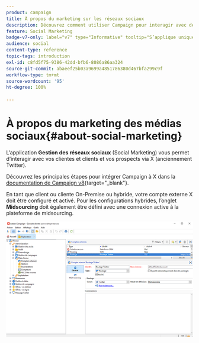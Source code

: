 ```yaml
---
product: campaign
title: À propos du marketing sur les réseaux sociaux
description: Découvrez comment utiliser Campaign pour interagir avec des clients et des clientes via Twitter.
feature: Social Marketing
badge-v7-only: label="v7" type="Informative" tooltip="S’applique uniquement à Campaign Classic v7"
audience: social
content-type: reference
topic-tags: introduction
exl-id: c8fd5f75-9386-42dd-bfb6-8086a86aa324
source-git-commit: abaeef25b03a9699a4851786380d467bfa299c9f
workflow-type: tm+mt
source-wordcount: '95'
ht-degree: 100%

---
```


# À propos du marketing des médias sociaux{#about-social-marketing}

L’application **Gestion des réseaux sociaux** (Social Marketing) vous permet d’interagir avec vos clientes et clients et vos prospects via X (anciennement Twitter).

Découvrez les principales étapes pour intégrer Campaign à X dans la [documentation de Campaign v8](https://experienceleague.adobe.com/docs/campaign/campaign-v8/connect/ac-tw.html?lang=fr){target="_blank"}.

En tant que client ou cliente On-Premise ou hybride, votre compte externe X doit être configuré et activé. Pour les configurations hybrides, l’onglet **Midsourcing** doit également être défini avec une connexion active à la plateforme de midsourcing.

![](assets/tw-external-account.png)
